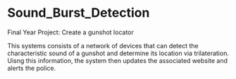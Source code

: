 # Sound_Burst_Detection
Final Year Project: Create a gunshot locator 


This systems consists of a network of devices that can detect the characteristic sound of a gunshot and determine its location via trilateration. Uisng this information, the system then updates the associated website and alerts the police.
